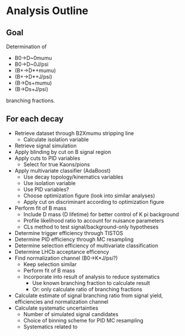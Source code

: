 
# Analysis Outline

## Goal

Determination of

- B0→D~0mumu
- B0→D~0J/psi
- (B+→D\*+mumu)
- (B+→D\*+J/psi)
- (B→Ds+mumu)
- (B→Ds+J/psi)

branching fractions.

## For each decay

- Retrieve dataset through B2Xmumu stripping line
  - Calculate isolation variable
- Retrieve signal simulation
- Apply blinding by cut on B signal region
- Apply cuts to PID variables
  - Select for true Kaons/pions
- Apply multivariate classifier (AdaBoost)
  - Use decay topology/kinematics variables
  - Use isolation variable
  - Use PID variables?
  - Choose optimization figure (look into similar analyses)
  - Apply cut on discriminant according to optimization figure
- Perform fit of B mass
  - Include D mass (D lifetime) for better control of K pi background
  - Profile likelihood ratio to account for nuisance parameters
  - CLs method to test signal/background-only hypotheses
- Determine trigger efficiency through TISTOS
- Determine PID efficiency through MC resampling
- Determine selection efficiency of multivariate classification
- Determine LHCb acceptance efficency
- Find normalization channel (B0→K\*J/psi?)
  - Keep selection similar
  - Perform fit of B mass
  - Incorporate into result of analysis to reduce systematics
      - Use known branching fraction to calculate result
      - Or: only calculate ratio of branching fractions
- Calculate estimate of signal branching ratio from signal yield, efficiencies and normalization channel
- Calculate systematic uncertainties
  - Number of simulated signal candidates
  - Choice of binning scheme for PID MC resampling
  - Systematics related to 

